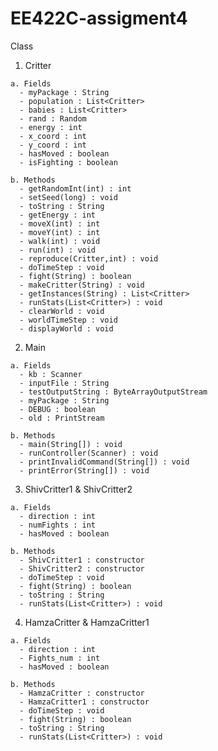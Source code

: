 
# EE422C-assigment4

Class
  1. Critter
  
    a. Fields
      - myPackage : String
      - population : List<Critter>
      - babies : List<Critter>
      - rand : Random
      - energy : int
      - x_coord : int
      - y_coord : int
      - hasMoved : boolean
      - isFighting : boolean
  
    b. Methods
      - getRandomInt(int) : int
      - setSeed(long) : void
      - toString : String
      - getEnergy : int
      - moveX(int) : int
      - moveY(int) : int
      - walk(int) : void
      - run(int) : void
      - reproduce(Critter,int) : void
      - doTimeStep : void
      - fight(String) : boolean
      - makeCritter(String) : void
      - getInstances(String) : List<Critter>
      - runStats(List<Critter>) : void
      - clearWorld : void
      - worldTimeStep : void
      - displayWorld : void
 
  2. Main
  
    a. Fields
      - kb : Scanner
      - inputFile : String
      - testOutputString : ByteArrayOutputStream
      - myPackage : String
      - DEBUG : boolean
      - old : PrintStream
    
    b. Methods
      - main(String[]) : void
      - runController(Scanner) : void
      - printInvalidCommand(String[]) : void
      - printError(String[]) : void
      
  3. ShivCritter1 & ShivCritter2
  
    a. Fields
      - direction : int
      - numFights : int
      - hasMoved : boolean
    
    b. Methods
      - ShivCritter1 : constructor
      - ShivCritter2 : constructor
      - doTimeStep : void
      - fight(String) : boolean
      - toString : String
      - runStats(List<Critter>) : void
   
  4. HamzaCritter & HamzaCritter1 
  
    a. Fields
      - direction : int
      - Fights_num : int
      - hasMoved : boolean
    
    b. Methods
      - HamzaCritter : constructor
      - HamzaCritter1 : constructor
      - doTimeStep : void
      - fight(String) : boolean
      - toString : String
      - runStats(List<Critter>) : void
    
